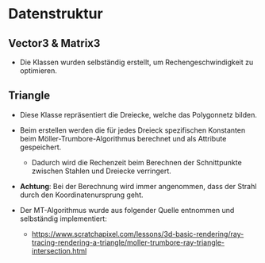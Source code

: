 # **Datenstruktur**

## **Vector3 & Matrix3**
- Die Klassen wurden selbständig erstellt, um Rechengeschwindigkeit zu optimieren.

## **Triangle**
- Diese Klasse repräsentiert die Dreiecke, welche das Polygonnetz bilden.
- Beim erstellen werden die für jedes Dreieck spezifischen Konstanten beim Möller-Trumbore-Algorithmus berechnet und als Attribute gespeichert.
    - Dadurch wird die Rechenzeit beim Berechnen der Schnittpunkte zwischen Stahlen und Dreiecke verringert.

- **Achtung**: Bei der Berechnung wird immer angenommen, dass der Strahl durch den Koordinatenursprung geht.



- Der MT-Algorithmus wurde aus folgender Quelle entnommen und selbständig implementiert:
    - https://www.scratchapixel.com/lessons/3d-basic-rendering/ray-tracing-rendering-a-triangle/moller-trumbore-ray-triangle-intersection.html

